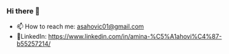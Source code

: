 ### Hi there 👋
- 📫 How to reach me: asahovic01@gmail.com
- 🌱LinkedIn: https://www.linkedin.com/in/amina-%C5%A1ahovi%C4%87-b55257214/
<!--
**aminasahovic/aminasahovic** is a ✨ _special_ ✨ repository because its `README.md` (this file) appears on your GitHub profile.

Here are some ideas to get you started:

- 🔭 I’m currently working on ...
- 🌱 I’m currently learning ...
- 👯 I’m looking to collaborate on ...
- 🤔 I’m looking for help with ...
- 💬 Ask me about ...
- 😄 Pronouns: ...
- ⚡ Fun fact: ...
-->
